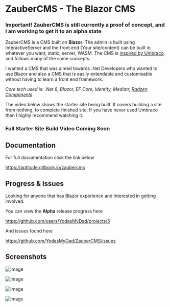 # ZauberCMS - The Blazor CMS

### Important! ZauberCMS is still currently a proof of concept, and I am working to get it to an alpha state

ZauberCMS is a CMS built on **Blazor**. The admin is built using InteractiveServer and 
the front end (Your site/content) can be built in whatever you want, static, server, WASM. The CMS is [inspired by Umbraco](https://umbraco.com/), and follows many of the 
same concepts.

I wanted a CMS that was aimed towards .Net Developers who wanted to use Blazor and also a CMS that is easily extendable and customisable without 
having to learn a front end framework.

_Core tech used is: .Net 8, Blazor, EF Core, Identity, Mediatr, [Radzen Components](https://www.radzen.com/blazor-components/)_

The video below shows the starter site being built. It covers building a site from nothing, to complete finished site. If you have never used Umbraco 
then I highly recommend watching it.

### Full Starter Site Build Video Coming Soon

## Documentation

For full documentation click the link below

https://aptitude.gitbook.io/zaubercms

## Progress & Issues

Looking for anyone that has Blazor experience and interested in getting involved. 

You can view the **Alpha** release progress here

https://github.com/users/YodasMyDad/projects/5

And issues found here

https://github.com/YodasMyDad/ZauberCMS/issues

## Screenshots

![image](https://aptitude.gitbook.io/~gitbook/image?url=https%3A%2F%2F417697475-files.gitbook.io%2F%7E%2Ffiles%2Fv0%2Fb%2Fgitbook-x-prod.appspot.com%2Fo%2Fspaces%252FVr2cbdfxDGZK1u2Fd59w%252Fuploads%252FhxtqIGPZ1wMcA2t0uOwW%252Fcontent.png%3Falt%3Dmedia%26token%3De32e0e71-5141-4280-90bc-38416c3665e9&width=768&dpr=4&quality=100&sign=c416ef3a&sv=1)

![image](https://aptitude.gitbook.io/~gitbook/image?url=https%3A%2F%2F417697475-files.gitbook.io%2F%7E%2Ffiles%2Fv0%2Fb%2Fgitbook-x-prod.appspot.com%2Fo%2Fspaces%252FVr2cbdfxDGZK1u2Fd59w%252Fuploads%252FCdGRoHmlULvm88BVp6W6%252Fmedia.png%3Falt%3Dmedia%26token%3D1dc107d2-5932-45b0-9997-a2ca9259b5e0&width=768&dpr=4&quality=100&sign=3390e9ae&sv=1)

![image](https://aptitude.gitbook.io/~gitbook/image?url=https%3A%2F%2F417697475-files.gitbook.io%2F%7E%2Ffiles%2Fv0%2Fb%2Fgitbook-x-prod.appspot.com%2Fo%2Fspaces%252FVr2cbdfxDGZK1u2Fd59w%252Fuploads%252FhjwyfhOsRZ6nlfpiRa84%252Fusers.png%3Falt%3Dmedia%26token%3Deb6d29d2-3193-4787-afbf-2f36e999e48c&width=768&dpr=4&quality=100&sign=a68ff483&sv=1)

![image](https://aptitude.gitbook.io/~gitbook/image?url=https%3A%2F%2F417697475-files.gitbook.io%2F%7E%2Ffiles%2Fv0%2Fb%2Fgitbook-x-prod.appspot.com%2Fo%2Fspaces%252FVr2cbdfxDGZK1u2Fd59w%252Fuploads%252FhxWB77t9ZfQfEoc3lJze%252Fwebsite.png%3Falt%3Dmedia%26token%3D67111c34-7af5-471c-868d-b05b75c677ee&width=768&dpr=4&quality=100&sign=3a295916&sv=1)